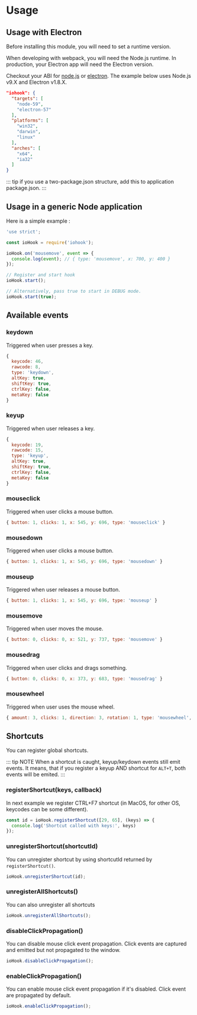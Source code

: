 # Usage
## Usage with Electron
Before installing this module, you will need to set a runtime version.

When developing with webpack, you will need the Node.js runtime. In production, your Electron app will need the Electron version.

Checkout your ABI for [node.js](https://nodejs.org/en/download/releases/) or [electron](https://www.npmjs.com/package/electron-abi). The example below uses Node.js v9.X and Electron v1.8.X.

```json
"iohook": {
  "targets": [
    "node-59",
    "electron-57"
  ],
  "platforms": [
    "win32",
    "darwin",
    "linux"
  ],
  "arches": [
    "x64",
    "ia32"
  ]
}
```

::: tip
if you use a two-package.json structure, add this to application package.json.
:::

## Usage in a generic Node application
Here is a simple example :

```javascript
'use strict';

const ioHook = require('iohook');

ioHook.on('mousemove', event => {
  console.log(event); // { type: 'mousemove', x: 700, y: 400 }
});

// Register and start hook
ioHook.start();

// Alternatively, pass true to start in DEBUG mode.
ioHook.start(true);
```

## Available events

### keydown

Triggered when user presses a key.

```js
{
  keycode: 46,
  rawcode: 8,
  type: 'keydown',
  altKey: true,
  shiftKey: true,
  ctrlKey: false,
  metaKey: false
}
```

### keyup

Triggered when user releases a key.

```js
{
  keycode: 19,
  rawcode: 15,
  type: 'keyup',
  altKey: true,
  shiftKey: true,
  ctrlKey: false,
  metaKey: false
}
```

### mouseclick

Triggered when user clicks a mouse button.
```js
{ button: 1, clicks: 1, x: 545, y: 696, type: 'mouseclick' }
```

### mousedown

Triggered when user clicks a mouse button.

```js
{ button: 1, clicks: 1, x: 545, y: 696, type: 'mousedown' }
```

### mouseup

Triggered when user releases a mouse button.

```js
{ button: 1, clicks: 1, x: 545, y: 696, type: 'mouseup' }
```

### mousemove

Triggered when user moves the mouse.

```js
{ button: 0, clicks: 0, x: 521, y: 737, type: 'mousemove' }
```

### mousedrag

Triggered when user clicks and drags something.

```js
{ button: 0, clicks: 0, x: 373, y: 683, type: 'mousedrag' }
```

### mousewheel

Triggered when user uses the mouse wheel.

```js
{ amount: 3, clicks: 1, direction: 3, rotation: 1, type: 'mousewheel', x: 466, y: 683 }
```

## Shortcuts

You can register global shortcuts.

::: tip NOTE
When a shortcut is caught, keyup/keydown events still emit events. It means, that if you register a keyup AND shortcut for `ALT+T`, both events will be emited.
:::

### registerShortcut(keys, callback)

In next example we register CTRL+F7 shortcut (in MacOS, for other OS, keycodes can be some different).

```js
const id = ioHook.registerShortcut([29, 65], (keys) => {
  console.log('Shortcut called with keys:', keys)
});
```

### unregisterShortcut(shortcutId)

You can unregister shortcut by using shortcutId returned by `registerShortcut()`.

```js
ioHook.unregisterShortcut(id);
```

### unregisterAllShortcuts()

You can also unregister all shortcuts
```js
ioHook.unregisterAllShortcuts();
```

### disableClickPropagation()

You can disable mouse click event propagation. Click events are captured and emitted but not propagated to the window.

```js
ioHook.disableClickPropagation();
```

### enableClickPropagation()

You can enable mouse click event propagation if it's disabled. Click event are propagated by default.

```js
ioHook.enableClickPropagation();
```

